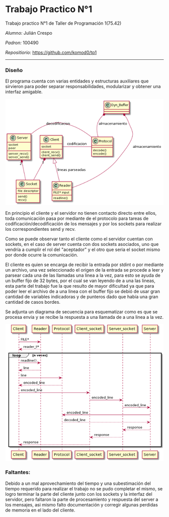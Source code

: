 # Trabajo Practico N°1

Trabajo practico N°1 de Taller de Programación 1(75.42)



*Alumno:* Julián Crespo

*Padron:* 100490

*Repositiorio:* https://github.com/komod0/tp1



---



### Diseño

El programa cuenta con varias entidades y estructuras auxiliares que sirvieron para poder separar responsabilidades, modularizar y obtener una interfaz amigable.



![](img/diag_clases.png)

En principio el cliente y el servidor no tienen contacto directo entre ellos, toda comunicación pasa por mediante de el protocolo para tareas de codificación/decodificación de los mensajes y por los sockets para realizar los correspondientes send y recv.



Como se puede observar tanto el cliente como el servidor cuentan con sockets, en el caso de server cuenta con dos sockets asociados, uno que vendría a cumplir el rol del "aceptador" y el otro que seria el socket mismo por donde ocurre la comunicación.

El cliente es quien se encarga de recibir la entrada por stdint o por mediante un archivo, una vez seleccionado el origen de la entrada se procede a leer y parsear cada una de las llamadas una linea a la vez, para esto se ayuda de un buffer fijo de 32 bytes, por el cual se van leyendo de a una las lineas, esta parte del trabajo fue la que resulto de mayor dificultad ya que para poder leer el archivo de a una linea con el buffer fijo se debió de usar gran cantidad de variables indicadoras y de punteros dado que había una gran cantidad de casos bordes.



Se adjunta un diagrama de secuencia para esquematizar como es que se procesa envia y se recibe la respuesta a una llamada de a una linea a la vez.



![](img/diagrama_secuencia.png)





### Faltantes:


Debido a un mal aprovechamiento del tiempo y una subestimación del tiempo requerido para realizar el trabajo no se pudo completar el mismo, se logro terminar la parte del cliente junto con los sockets y la interfaz del servidor, pero faltaron la parte de procesamiento y respuesta del server a los mensajes, asi mismo falto documentación y corregir algunas perdidas de memoria en el lado del cliente.
